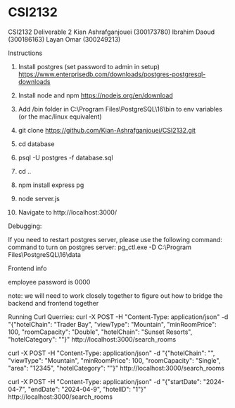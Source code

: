# CSI2132
CSI2132 Deliverable 2
Kian Ashrafganjouei (300173780)
Ibrahim Daoud (300186163)
Layan Omar (300249213)

Instructions 

1. Install postgres (set password to admin in setup)
https://www.enterprisedb.com/downloads/postgres-postgresql-downloads 

2. Install node and npm https://nodejs.org/en/download

3. Add /bin folder in C:\Program Files\PostgreSQL\16\bin to env variables (or the mac/linux equivalent)

4. git clone https://github.com/Kian-Ashrafganjouei/CSI2132.git

5. cd database

6. psql -U postgres -f database.sql

7. cd ..

8. npm install express pg

9. node server.js

10. Navigate to http://localhost:3000/ 

Debugging:

If you need to restart postgres server, please use the following command:
command to turn on postgres server: pg_ctl.exe -D C:\Program Files\PostgreSQL\16\data

Frontend info

employee password is 0000

note: we will need to work closely together to figure out how to bridge the backend and frontend together


Running Curl Querries:
curl -X POST -H "Content-Type: application/json" -d "{\"hotelChain\": \"Trader Bay\", \"viewType\": \"Mountain\", \"minRoomPrice\": 100, \"roomCapacity\": \"Double\", \"hotelChain\": \"Sunset Resorts\", \"hotelCategory\": \"\"}" http://localhost:3000/search_rooms

curl -X POST -H "Content-Type: application/json" -d "{\"hotelChain\": \"\", \"viewType\": \"Mountain\", \"minRoomPrice\": 100, \"roomCapacity\": \"Single\", \"area\": \"12345\", \"hotelCategory\": \"\"}" http://localhost:3000/search_rooms

curl -X POST -H "Content-Type: application/json" -d "{\"startDate\": \"2024-04-7\", \"endDate\": \"2024-04-9\", \"hotelID\": \"1\"}" http://localhost:3000/search_rooms
